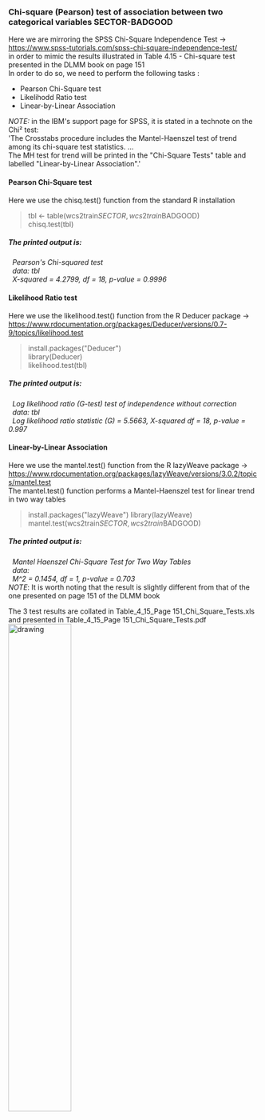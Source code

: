 ### Chi-square (Pearson) test of association between two categorical variables SECTOR-BADGOOD
Here we are mirroring the SPSS Chi-Square Independence Test -> https://www.spss-tutorials.com/spss-chi-square-independence-test/<br>
in order to mimic the results illustrated in Table 4.15 - Chi-square test presented in the DLMM book on page 151<br>
In order to do so, we need to perform the following tasks :
- Pearson Chi-Square test
- Likelihodd Ratio test
- Linear-by-Linear Association <br>

 <em>NOTE:</em> in the IBM's support page for SPSS, it is stated in a technote on the Chi² test:<br>
'The Crosstabs procedure includes the Mantel-Haenszel test of trend among its chi-square test statistics. ... <br>
The MH test for trend will be printed in the "Chi-Square Tests" table and labelled "Linear-by-Linear Association".'<br>

#### Pearson Chi-Square test
Here we use the chisq.test() function from the standard R installation
> tbl <- table(wcs2train$SECTOR, wcs2train$BADGOOD)<br>
> chisq.test(tbl)<br>
##### <em>The printed output is:
&nbsp; Pearson's Chi-squared test<br>
&nbsp; data:  tbl<br>
&nbsp; X-squared = 4.2799, df = 18, p-value = 0.9996</em><br>

#### Likelihood Ratio test
Here we use the likelihood.test() function from the R Deducer package -> https://www.rdocumentation.org/packages/Deducer/versions/0.7-9/topics/likelihood.test
> install.packages("Deducer")<br>
> library(Deducer)<br>
> likelihood.test(tbl)<br>
##### <em>The printed output is:
&nbsp; Log likelihood ratio (G-test) test of independence without correction<br>
&nbsp; data:  tbl<br>
&nbsp; Log likelihood ratio statistic (G) = 5.5663, X-squared df = 18, p-value = 0.997</em><br>

#### Linear-by-Linear Association
Here we use the mantel.test() function from the R lazyWeave package -> https://www.rdocumentation.org/packages/lazyWeave/versions/3.0.2/topics/mantel.test<br>
The mantel.test() function performs a Mantel-Haenszel test for linear trend in two way tables
> install.packages("lazyWeave")
> library(lazyWeave)
> mantel.test(wcs2train$SECTOR, wcs2train$BADGOOD)
##### <em>The printed output is:
&nbsp; Mantel Haenszel Chi-Square Test for Two Way Tables<br>
&nbsp; data:  <br>
&nbsp; M^2 = 0.1454, df = 1, p-value = 0.703</em><br>
<em>NOTE</em>: It is worth noting that the result is slightly different from that of the one presented on page 151 of the  DLMM book<br>

The 3 test results are collated in Table_4_15_Page 151_Chi_Square_Tests.xls and presented in Table_4_15_Page 151_Chi_Square_Tests.pdf
<img src="./assets/chisquare/Table_4_15_Page 151_Chi_Square_Tests.JPG" alt="drawing" width="50%"/>
